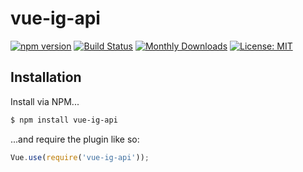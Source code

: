 # vue-ig-api
[![npm version](https://badge.fury.io/js/vue-ig-api.svg)](https://badge.fury.io/js/vue-ig-api)
[![Build Status](https://travis-ci.org/brockpetrie/vue-ig-api.svg?branch=master)](https://travis-ci.org/brockpetrie/vue-ig-api)
[![Monthly Downloads](https://img.shields.io/npm/dm/vue-ig-api.svg)](https://www.npmjs.com/package/vue-ig-api)
[![License: MIT](https://img.shields.io/badge/License-MIT-yellow.svg)](https://opensource.org/licenses/MIT)


## Installation

Install via NPM...

```sh
$ npm install vue-ig-api
```

...and require the plugin like so:

```js
Vue.use(require('vue-ig-api'));
```

